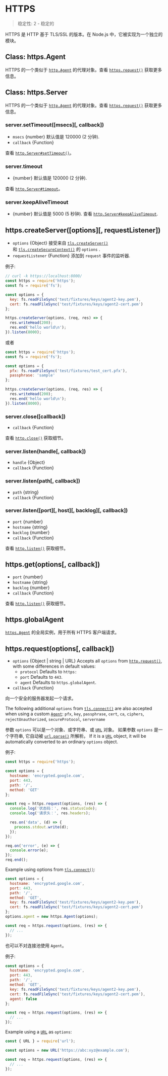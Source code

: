 # HTTPS
> 稳定性: 2 - 稳定的

HTTPS 是 HTTP 基于 TLS/SSL 的版本。在 Node.js 中，它被实现为一个独立的模块。


## Class: https.Agent
<!-- YAML
added: v0.4.5
-->

HTTPS 的一个类似于 [`http.Agent`] 的代理对象。查看 [`https.request()`] 获取更多信息。


## Class: https.Server
<!-- YAML
added: v0.4.5
-->

HTTPS 的一个类似于 [`http.Agent`] 的代理对象。查看 [`https.request()`] 获取更多信息。


### server.setTimeout([msecs][, callback])
<!-- YAML
added: v0.11.2
-->
- `msecs` {number} 默认值是 120000 (2 分钟).
- `callback` {Function}

查看 [`http.Server#setTimeout()`]。

### server.timeout
<!-- YAML
added: v0.11.2
-->
- {number} 默认值是 120000 (2 分钟).

查看 [`http.Server#timeout`]。

### server.keepAliveTimeout
<!-- YAML
added: v8.0.0
-->
- {number} 默认值是 5000 (5 秒钟).
查看 [`http.Server#keepAliveTimeout`][].


## https.createServer([options][, requestListener])
<!-- YAML
added: v0.3.4
-->
- `options` {Object} 接受来自 [`tls.createServer()`][] 和 [`tls.createSecureContext()`][] 的 `options` .
- `requestListener` {Function} 添加到 `request` 事件的监听器.

例子:

```js
// curl -k https://localhost:8000/
const https = require('https');
const fs = require('fs');

const options = {
  key: fs.readFileSync('test/fixtures/keys/agent2-key.pem'),
  cert: fs.readFileSync('test/fixtures/keys/agent2-cert.pem')
};

https.createServer(options, (req, res) => {
  res.writeHead(200);
  res.end('hello world\n');
}).listen(8000);
```

或者

```js
const https = require('https');
const fs = require('fs');

const options = {
  pfx: fs.readFileSync('test/fixtures/test_cert.pfx'),
  passphrase: 'sample'
};

https.createServer(options, (req, res) => {
  res.writeHead(200);
  res.end('hello world\n');
}).listen(8000);
```


### server.close([callback])
<!-- YAML
added: v0.1.90
-->
- `callback` {Function}

查看 [`http.close()`] 获取细节。


### server.listen(handle[, callback])
- `handle` {Object}
- `callback` {Function}

### server.listen(path[, callback])
- `path` {string}
- `callback` {Function}

### server.listen([port][, host][, backlog][, callback])

- `port` {number}
- `hostname` {string}
- `backlog` {number}
- `callback` {Function}

查看 [`http.listen()`] 获取细节。



## https.get(options[, callback])

- `port` {number}
- `hostname` {string}
- `backlog` {number}
- `callback` {Function}

查看 [`http.listen()`] 获取细节。


## https.globalAgent
<!-- YAML
added: v0.5.9
-->

[`https.Agent`] 的全局实例，用于所有 HTTPS 客户端请求。


## https.request(options[, callback])
<!-- YAML
added: v0.3.6
changes:
  - version: v7.5.0
    pr-url: https://github.com/nodejs/node/pull/10638
    description: The `options` parameter can be a WHATWG `URL` object.
-->
- `options` {Object | string | URL} Accepts all `options` from [`http.request()`][],
  with some differences in default values:
  - `protocol` Defaults to `https:`
  - `port` Defaults to `443`.
  - `agent` Defaults to `https.globalAgent`.
- `callback` {Function}

向一个安全的服务器发起一个请求。

The following additional `options` from [`tls.connect()`][] are also accepted when using a
  custom [`Agent`][]:
  `pfx`, `key`, `passphrase`, `cert`, `ca`, `ciphers`, `rejectUnauthorized`, `secureProtocol`, `servername`

参数 `options` 可以是一个对象、或字符串、或 [`URL`] 对象。
如果参数 `options` 是一个字符串, 它自动被 [`url.parse()`] 所解析。
If it is a [`URL`][] object, it will be automatically converted to an ordinary `options` object.

例子:

```js
const https = require('https');

const options = {
  hostname: 'encrypted.google.com',
  port: 443,
  path: '/',
  method: 'GET'
};

const req = https.request(options, (res) => {
  console.log('状态码：', res.statusCode);
  console.log('请求头：', res.headers);

  res.on('data', (d) => {
    process.stdout.write(d);
  });
});

req.on('error', (e) => {
  console.error(e);
});
req.end();
```

Example using options from [`tls.connect()`][]:

```js
const options = {
  hostname: 'encrypted.google.com',
  port: 443,
  path: '/',
  method: 'GET',
  key: fs.readFileSync('test/fixtures/keys/agent2-key.pem'),
  cert: fs.readFileSync('test/fixtures/keys/agent2-cert.pem')
};
options.agent = new https.Agent(options);

const req = https.request(options, (res) => {
  // ...
});
```

也可以不对连接池使用 `Agent`。

例子:

```js
const options = {
  hostname: 'encrypted.google.com',
  port: 443,
  path: '/',
  method: 'GET',
  key: fs.readFileSync('test/fixtures/keys/agent2-key.pem'),
  cert: fs.readFileSync('test/fixtures/keys/agent2-cert.pem'),
  agent: false
};

const req = https.request(options, (res) => {
  // ...
});
```

Example using a [`URL`][] as `options`:

```js
const { URL } = require('url');

const options = new URL('https://abc:xyz@example.com');

const req = https.request(options, (res) => {
  // ...
});
```


[`Agent`]: #https_class_https_agent
[`URL`]: url.html#url_the_whatwg_url_api
[`http.Agent`]: http.html#http_class_http_agent
[`http.Server#keepAliveTimeout`]: http.html#http_server_keepalivetimeout
[`http.Server#setTimeout()`]: http.html#http_server_settimeout_msecs_callback
[`http.Server#timeout`]: http.html#http_server_timeout
[`http.Server`]: http.html#http_class_http_server
[`http.close()`]: http.html#http_server_close_callback
[`http.get()`]: http.html#http_http_get_options_callback
[`http.listen()`]: http.html#http_server_listen_port_hostname_backlog_callback
[`http.request()`]: http.html#http_http_request_options_callback
[`https.Agent`]: #https_class_https_agent
[`https.request()`]: #https_https_request_options_callback
[`tls.connect()`]: tls.html#tls_tls_connect_options_callback
[`tls.createSecureContext()`]: tls.html#tls_tls_createsecurecontext_options
[`tls.createServer()`]: tls.html#tls_tls_createserver_options_secureconnectionlistener
[`url.parse()`]: url.html#url_url_parse_urlstring_parsequerystring_slashesdenotehost
